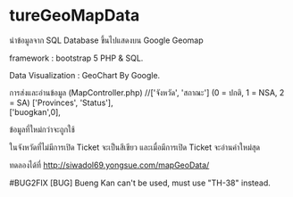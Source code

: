 # tureGeoMapData
นำข้อมูลจาก SQL Database ขึ้นไปแสดงบน Google Geomap 

framework : bootstrap 5
PHP & SQL.


Data Visualization : GeoChart By Google.


การส่งและอ่านข้อมูล (MapController.php)
//['จังหวัด', 'สถาณะ'] (0 = ปกติ, 1 = NSA, 2 = SA)
['Provinces', 'Status'], <br>
['buogkan',0],

ข้อมูลที่ใหม่กว่าจะถูกใช้


ในจังหวัดที่ไม่มีการเปิด Ticket จะเป็นสีเขียว
และเมื่อมีการเปิด Ticket จะอ่านค่าใหม่สุด

ทดลองได้ที่ http://siwadol69.yongsue.com/mapGeoData/


#BUG2FIX
 [BUG] Bueng Kan can't be used, must use "TH-38" instead.
